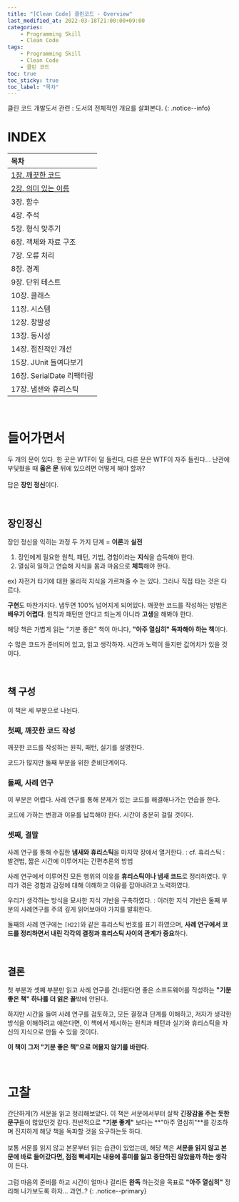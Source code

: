```yaml
---
title: "[Clean Code] 클린코드 - Overview"
last_modified_at: 2022-03-18T21:00:00+09:00
categories:
    - Programming Skill
    - Clean Code
tags:
    - Programming Skill
    - Clean Code
    - 클린 코드
toc: true
toc_sticky: true
toc_label: "목차"
---
```


클린 코드 개발도서 관련 : 도서의 전체적인 개요를 살펴본다.
{: .notice--info}

# INDEX

| 목차                                                               |
|:-----------------------------------------------------------------|
| [1장. 깨끗한 코드](/programming%20skill/clean%20code/clean-code-01/)   |
| [2장. 의미 있는 이름](/programming%20skill/clean%20code/clean-code-02/) |
| 3장. 함수                                                           |
| 4장. 주석                                                           |
| 5장. 형식 맞추기                                                       |
| 6장. 객체와 자료 구조                                                    |
| 7장. 오류 처리                                                        |
| 8장. 경계                                                           |
| 9장. 단위 테스트                                                       |
| 10장. 클래스                                                         |
| 11장. 시스템                                                         |
| 12장. 창발성                                                         |
| 13장. 동시성                                                         |
| 14장. 점진적인 개선                                                     |
| 15장. JUnit 들여다보기                                                 |
| 16장. SerialDate 리팩터링                                             |
| 17장. 냄샌와 휴리스틱                                                    |


<br>

# 들어가면서

두 개의 문이 있다. 한 곳은 WTF이 덜 들린다, 다른 문은 WTF이 자주 들린다...
난관에 부딫혔을 때 **옳은 문** 뒤에 있으려면 어떻게 해야 할까?
<br>
<br>
답은 **장인 정신**이다.

<br>

## 장인정신

장인 정신을 익히는 과정 두 가지 단계 = **이론**과 **실전**

1. 장인에게 필요한 원칙, 패턴, 기법, 경험이라는 **지식**을 습득해야 한다.
2. 열심히 일하고 연습해 지식을 몸과 마음으로 **체득**해야 한다.

ex) 자전거 타기에 대한 물리적 지식을 가르쳐줄 수 는 있다. 그러나 직접 타는 것은 다르다.

**구현**도 마찬가지다. 냅두면 100% 넘어지게 되어있다. 깨끗한 코드를 작성하는 방법은 **배우기 어렵다**. 원칙과 패턴만 안다고 되는게 아니라 **고생**을 해봐야 한다.

해당 책은 가볍게 읽는 "기분 좋은" 책이 아니다, **"아주 열심히" 독파해야 하는 책**이다.

수 많은 코드가 준비되어 있고, 읽고 생각하자. 시간과 노력이 들지만 값어치가 있을 것이다.

<br>

## 책 구성

이 책은 세 부분으로 나뉜다.

### 첫째, 깨끗한 코드 작성

깨끗한 코드를 작성하는 원칙, 패턴, 실기를 설명한다.

코드가 많지만 둘째 부분을 위한 준비단계이다.

### 둘째, 사례 연구

이 부분은 어렵다. 사례 연구를 통해 문제가 있는 코드를 해결해나가는 연습을 한다.

코드에 가하는 변경과 이유를 납득해야 한다. 시간이 충분히 걸릴 것이다.

### 셋째, 결말

사례 연구를 통해 수집한 **냄새와 휴리스틱**을 마지막 장에서 열거한다.
: cf. 휴리스틱 : 발견법, 짧은 시간에 이루어지는 간편추론의 방법

사례 연구에서 이루어진 모든 행위의 이유를 **휴리스틱이나 냄새 코드**로 정리하였다. 우리가 겪은 경험과 감정에 대해 이해하고 이유를 잡아내려고 노력하였다.

우리가 생각하는 방식을 묘사한 지식 기반을 구축하였다.
: 이러한 지식 기반은 둘째 부분의 사례연구를 주의 깊게 읽어보아야 가치를 발휘한다.

둘째의 사례 연구에는 `[H22]`와 같은 휴리스틱 번호를 표기 하였으며, **사례 연구에서 코드를 정리하면서 내린 각각의 결정과 휴리스틱 사이의 관계가 중요**하다.

<br>

## 결론

첫 부분과 셋째 부분만 읽고 사례 연구를 건너뛴다면 좋은 소프트웨어를 작성하는 **"기분 좋은 책" 하나를 더 읽은 꼴**밖에 안된다.

하지만 시간을 들여 사례 연구를 검토하고, 모든 결정과 단계를 이해하고, 저자가 생각한 방식을 이해하려고 애쓴다면, 이 책에서 제시하는 원칙과 패턴과 실기와 휴리스틱을 자신의 지식으로 만들 수 있을 것이다.

**이 책이 그저 "기분 좋은 책"으로 머물지 않기를 바란다.**

<br>

# 고찰

간단하게(?) 서문을 읽고 정리해보았다. 이 책은 서문에서부터 살짝 **긴장감을 주는 듯한 문구**들이 많았던것 같다. 전반적으로 **"기분 좋게"** 보다는 **"아주 열심히"**를 강조하며 진지하게 해당 책을 독파할 것을 요구하는듯 하다.
<br>
<br>
보통 서문를 읽지 않고 본문부터 읽는 습관이 있었는데, 해당 책은 **서문을 읽지 않고 본문에 바로 들어갔다면, 점점 빡세지는 내용에 흥미를 잃고 중단하진 않았을까 하는 생각**이 든다.
<br>
<br>
그럼 마음의 준비를 하고 시간이 얼마나 걸리든 **완독** 하는것을 목표로 **"아주 열심히"** 정리해 나가보도록 하자... 과연..?
{: .notice--primary}
